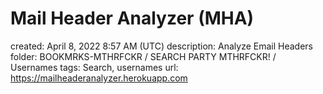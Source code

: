 # Mail Header Analyzer (MHA)

created: April 8, 2022 8:57 AM (UTC)
description: Analyze Email Headers
folder: BOOKMRKS-MTHRFCKR / SEARCH PARTY MTHRFCKR! / Usernames
tags: Search, usernames
url: https://mailheaderanalyzer.herokuapp.com